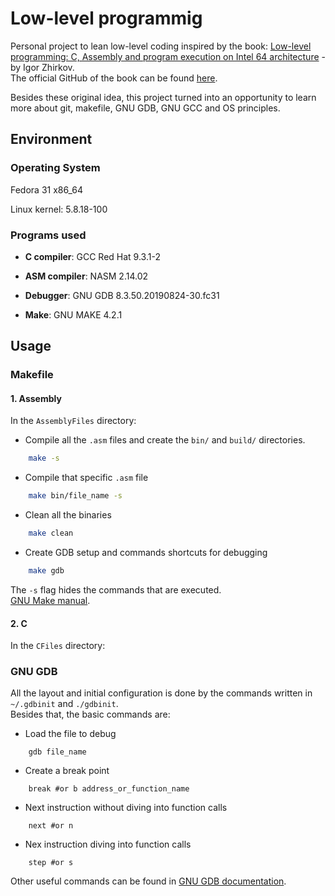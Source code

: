 # Low-level programmig

Personal project to lean low-level coding inspired by the book: [Low-level programming: C, Assembly and program execution on Intel 64 architecture](https://www.apress.com/br/book/9781484224021) - by Igor Zhirkov.  
The official GitHub of the book can be found [here](https://github.com/Apress/low-level-programming).

Besides these original idea, this project turned into an opportunity to learn more about git, makefile, GNU GDB, GNU GCC and OS principles.

## Environment

### Operating System
Fedora 31 x86_64

Linux kernel: 5.8.18-100

### Programs used
* __C compiler__: GCC Red Hat 9.3.1-2

* __ASM compiler__: NASM 2.14.02

* __Debugger__: GNU GDB 8.3.50.20190824-30.fc31

* __Make__: GNU MAKE 4.2.1


## Usage 

### Makefile  
#### 1. Assembly
In the `AssemblyFiles` directory:
- Compile all the `.asm` files and create the `bin/` and `build/` directories.
```bash     
    make -s
```
- Compile that specific `.asm` file 
```bash 
    make bin/file_name -s
```
- Clean all the binaries 
```bash
    make clean 
```
- Create GDB setup and commands shortcuts for debugging
```bash
    make gdb
``` 

The `-s` flag hides the commands that are executed.  
[GNU Make manual](https://www.gnu.org/software/make/manual/make.html).

#### 2. C
In the `CFiles` directory:


### GNU GDB

All the layout and initial configuration is done by the commands written in `~/.gdbinit` and `./gdbinit`.  
Besides that, the basic commands are:
- Load the file to debug
```gdb
    gdb file_name
```
- Create a break point
```gdb
    break #or b address_or_function_name
```  
- Next instruction without diving into function calls
```gdb
    next #or n
```  
- Nex instruction diving into function calls
```gdb
    step #or s
```

Other useful commands can be found in [GNU GDB documentation](https://www.gnu.org/software/gdb/documentation/).